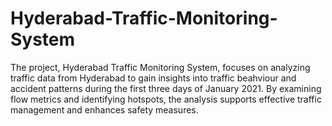 # Hyderabad-Traffic-Monitoring-System
The project, Hyderabad Traffic Monitoring System, focuses on analyzing traffic data from Hyderabad to gain insights into traffic beahviour and accident patterns during the first three days of January 2021. By examining flow metrics and identifying hotspots, the analysis supports effective traffic management and enhances safety measures.
